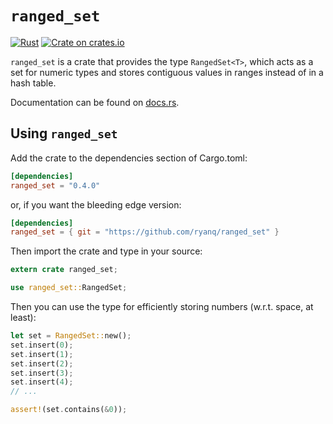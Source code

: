 `ranged_set`
============

[![Rust](https://github.com/ryanq/ranged_set/actions/workflows/rust.yml/badge.svg?branch=master)](https://github.com/ryanq/ranged_set/actions/workflows/rust.yml)
[![Crate on crates.io][crates.io-badge]][crates.io]

`ranged_set` is a crate that provides the type `RangedSet<T>`, which
acts as a set for numeric types and stores contiguous values in ranges
instead of in a hash table.

Documentation can be found on [docs.rs].

Using `ranged_set`
------------------

Add the crate to the dependencies section of Cargo.toml:

```toml
[dependencies]
ranged_set = "0.4.0"
```

or, if you want the bleeding edge version:

```toml
[dependencies]
ranged_set = { git = "https://github.com/ryanq/ranged_set" }
```

Then import the crate and type in your source:

```rust
extern crate ranged_set;

use ranged_set::RangedSet;
```

Then you can use the type for efficiently storing numbers (w.r.t. space,
at least):

```rust
let set = RangedSet::new();
set.insert(0);
set.insert(1);
set.insert(2);
set.insert(3);
set.insert(4);
// ...

assert!(set.contains(&0));
```

[travis-badge]: https://travis-ci.org/ryanq/ranged_set.svg?branch=master
[travis-ci]: https://travis-ci.org/ryanq/ranged_set
[appveyor-badge]: https://ci.appveyor.com/api/projects/status/3qth32heony0a0nw?svg=true
[appveyor-ci]: https://ci.appveyor.com/project/ryanq/ranged-set
[crates.io-badge]: https://img.shields.io/crates/v/ranged_set.svg
[crates.io]: https://crates.io/crates/ranged_set
[docs.rs]: https://docs.rs/ranged_set/
